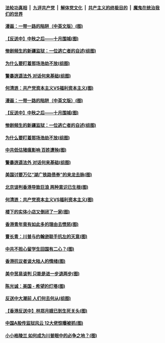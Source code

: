 ####  [法轮功真相](../../../../basic/blob/master/README.md?t=09131913) &nbsp;|&nbsp; [九评共产党](../../../../9ping.md/blob/master/README.md?t=09131913) &nbsp;|&nbsp; [解体党文化](../../../../jtdwh.md/blob/master/README.md?t=09131913)  &nbsp;|&nbsp; [共产主义的终极目的](../../../../gczydzjmd.md/blob/master/README.md?t=09131913) &nbsp;|&nbsp; [魔鬼在统治我们的世界](../../../../mgztzwmdsj.md/blob/master/README.md?t=09131913) 

#### [漫画：一带一路的陷阱（中英文版）(图)](../pages/p4/907093.md?t=09131913) 

#### [【反送中】中秋之后——十月围城(图)](../pages/p4/907191.md?t=09131913) 

#### [惨剧频生的新疆监狱：一位逃亡者的自述(组图)](../pages/p4/907187.md?t=09131913) 

#### [为什么要盯着那场浩劫不放(组图)](../pages/p4/907176.md?t=09131913) 

#### [警暴逍遥法外 对话何来基础(组图)](../pages/p4/907172.md?t=09131913) 

#### [何清涟：共产党资本主义VS福利资本主义(图)](../pages/p4/907049.md?t=09131913) 

#### [漫画：一带一路的陷阱（中英文版）(图)](../pages/p4/907093.md?t=09131913) 

#### [【反送中】中秋之后——十月围城(图)](../pages/p4/907191.md?t=09131913) 

#### [惨剧频生的新疆监狱：一位逃亡者的自述(组图)](../pages/p4/907187.md?t=09131913) 

#### [为什么要盯着那场浩劫不放(组图)](../pages/p4/907176.md?t=09131913) 

#### [中共低估猪瘟影响 百姓遭殃(图)](../pages/p4/907174.md?t=09131913) 

#### [警暴逍遥法外 对话何来基础(组图)](../pages/p4/907172.md?t=09131913) 

#### [美国讨要万亿“湖广铁路债券”的来龙去脉(图)](../pages/p4/907063.md?t=09131913) 

#### [北京误判香港导致巨浪 两种意识已生根(图)](../pages/p4/907053.md?t=09131913) 

#### [何清涟：共产党资本主义VS福利资本主义(图)](../pages/p4/907049.md?t=09131913) 

#### [楼下的实体小店又倒闭了一家(图)](../pages/p4/907045.md?t=09131913) 

#### [香港青年竟有如此多的理由去愤怒(图)](../pages/p4/907043.md?t=09131913) 

#### [曹长青：川普与约翰逊联手抗左的天意(图)](../pages/p4/907023.md?t=09131913) 

#### [中共不担心留学生回国有二心？(图)](../pages/p4/906946.md?t=09131913) 

#### [香港抗议者谈大陆人的情绪(图)](../pages/p4/906942.md?t=09131913) 

#### [美中贸易谈判 只能是进一步退两步(图)](../pages/p4/906940.md?t=09131913) 

#### [陈光诚：美国 - 希望的灯塔(图)](../pages/p4/906938.md?t=09131913) 

#### [反送中大潮前 人们何去何从(组图)](../pages/p4/906936.md?t=09131913) 

#### [【香港反送中】林郑月娥已到生死关头(图)](../pages/p4/905654.md?t=09131913) 

#### [中国A股传监狱风云 12大佬惊曝被抓(图)](../pages/p4/906844.md?t=09131913) 

#### [小小格陵兰 如何成为川普眼中的必争之地？(图)](../pages/p4/906842.md?t=09131913) 


